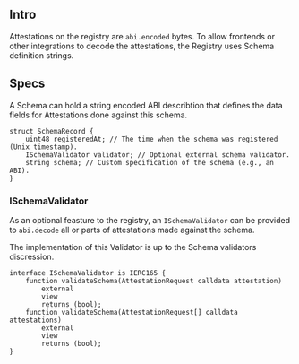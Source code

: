 ## Intro

Attestations on the registry are `abi.encoded` bytes. To allow frontends or other integrations to decode the attestations,
the Registry uses Schema definition strings.

## Specs

A Schema can hold a string encoded ABI describtion that defines the data fields for Attestations done against this schema.

```solidity
struct SchemaRecord {
    uint48 registeredAt; // The time when the schema was registered (Unix timestamp).
    ISchemaValidator validator; // Optional external schema validator.
    string schema; // Custom specification of the schema (e.g., an ABI).
}
```

### ISchemaValidator

As an optional feasture to the registry, an `ISchemaValidator`
can be provided to `abi.decode` all or parts of attestations made against the schema.

The implementation of this Validator is up to the Schema validators discression.

```solidity
interface ISchemaValidator is IERC165 {
    function validateSchema(AttestationRequest calldata attestation)
        external
        view
        returns (bool);
    function validateSchema(AttestationRequest[] calldata attestations)
        external
        view
        returns (bool);
}
```
